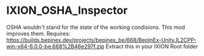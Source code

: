 # IXION_OSHA_Inspector
OSHA wouldn't stand for the state of the working condisions. This mod improves them.
Requires: 
https://builds.bepinex.dev/projects/bepinex_be/668/BepInEx-Unity.IL2CPP-win-x64-6.0.0-be.668%2B46e297f.zip
Extract this in your IXION Root folder
